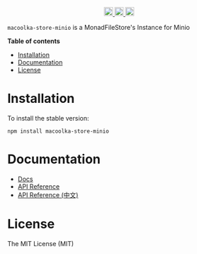 
<p align="center">
  <a href="https://travis-ci.org/macoolka/macoolka-store-minio">
    <img src="https://img.shields.io/travis/macoolka/macoolka-store-minio/master.svg?style=flat-square" alt="build status" height="20">
  </a>
  <a href="https://david-dm.org/macoolka-store-minio">
    <img src="https://img.shields.io/david/macoolka/macoolka-store-minio.svg?style=flat-square" alt="dependency status" height="20">
  </a>
  <a href="https://www.npmjs.com/package/macoolka-store-minio">
    <img src="https://img.shields.io/npm/dm/macoolka-store-minio.svg" alt="npm downloads" height="20">
  </a>
</p>


`macoolka-store-minio` is a MonadFileStore's Instance for Minio


**Table of contents**

- [Installation](#installation)
- [Documentation](#documentation)
- [License](#license)

<!-- END doctoc generated TOC please keep comment here to allow auto update -->

# Installation

To install the stable version:

```
npm install macoolka-store-minio
```


# Documentation

- [Docs](https://macoolka.github.io/macoolka-store-minio)
- [API Reference](https://macoolka.github.io/macoolka-store-minio/docs/Modules)
- [API Reference (中文)](https://macoolka.github.io/macoolka-store-minio/docs/模块)


# License

The MIT License (MIT)
